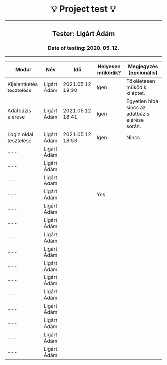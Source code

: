 <h1 align= "center">💡️ Project test 💡️</h1>
<hr>
<h2 align= "center"> Tester: Ligárt Ádám </h2>
<h3 align= "center"> Date of testing: 2020. 05. 12. </h3>
<hr>

| Modul | Név | Idő | Helyesen működik? | Megjegyzés (opcionális) |
|-------|------|------|--------------------------|-----------|
| Kijelentketés tesztelése | Ligárt Ádám | 2021.05.12 18:30 | Igen | Tökéletesen működik, kiléptet. |
| Adatbázis elérése | Ligárt Ádám | 2021.05.12 18:41 | Igen | Egyetlen hiba sincs az adatbázis elérése során. |
| Login oldal tesztelése | Ligárt Ádám | 2021.05.12 18:53 | Igen | Nincs |
| --- | Ligárt Ádám |  |  |  |
| --- | Ligárt Ádám |  |  |  |
| --- | Ligárt Ádám |  |  |  |
| --- | Ligárt Ádám |  | Yes |  |
| --- | Ligárt Ádám |  |  |  |
| --- | Ligárt Ádám |  |  |  |
| --- | Ligárt Ádám |  |  |  |
| --- | Ligárt Ádám |  |  |  |
| --- | Ligárt Ádám |  |  |  |
| --- | Ligárt Ádám |  |  |  |  |
| --- | Ligárt Ádám |  |  |   |
| --- | Ligárt Ádám |  |  |  |
| --- | Ligárt Ádám |  |  |  |
| --- | Ligárt Ádám |  |  |  |
| --- | Ligárt Ádám |  |  |  |

